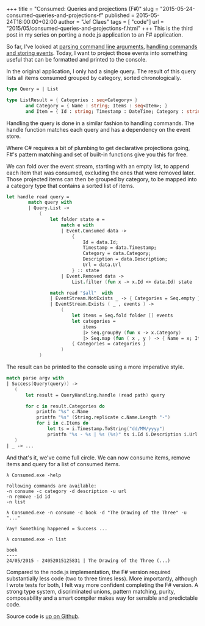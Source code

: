 +++
title = "Consumed: Queries and projections (F#)"
slug = "2015-05-24-consumed-queries-and-projections-f"
published = 2015-05-24T18:00:00+02:00
author = "Jef Claes"
tags = [ "code"]
url = "2015/05/consumed-queries-and-projections-f.html"
+++
This is the third post in my series on porting a node.js application to
an F\# application.  
  
So far, I've looked at [parsing command line
arguments](http://www.jefclaes.be/2015/04/parsing-command-line-arguments-with-f.html),
[handling commands and storing
events](http://www.jefclaes.be/2015/05/consumed-handling-commands-f.html).
Today, I want to project those events into something useful that can be
formatted and printed to the console.  
  
In the original application, I only had a single query. The result of
this query lists all items consumed grouped by category, sorted
chronologically.

```fsharp
type Query = | List

type ListResult = { Categories : seq<Category> }
       and Category = { Name : string; Items : seq<Item>; }
       and Item = { Id : string; Timestamp : DateTime; Category : string; Description: string; Url: string }
```

Handling the query is done in a similar fashion to handling commands.
The handle function matches each query and has a dependency on the event
store.  
  
Where C\# requires a bit of plumbing to get declarative projections
going, F\#'s pattern matching and set of built-in functions give you
this for free.  
  
We can fold over the event stream, starting with an empty list, to
append each item that was consumed, excluding the ones that were removed
later. Those projected items can then be grouped by category, to be
mapped into a category type that contains a sorted list of items.  
  
```fsharp
let handle read query =
        match query with
        | Query.List ->
            (
                let folder state e =
                    match e with
                    | Event.Consumed data ->
                        {
                            Id = data.Id;
                            Timestamp = data.Timestamp;
                            Category = data.Category;
                            Description = data.Description;
                            Url = data.Url
                        } :: state
                    | Event.Removed data ->
                        List.filter (fun x -> x.Id <> data.Id) state

                match read "$all"  with
                | EventStream.NotExists _ -> { Categories = Seq.empty }
                | EventStream.Exists ( _ , events ) ->
                    (
                        let items = Seq.fold folder [] events
                        let categories =
                            items
                            |> Seq.groupBy (fun x -> x.Category)
                            |> Seq.map (fun ( x , y ) -> { Name = x; Items = y |> Seq.sortBy (fun x -> x.Timestamp) })
                        { Categories = categories }
                    )
            )
```

The result can be printed to the console using a more imperative
style.

```fsharp
match parse argv with
| Success(Query(query)) ->
   (
       let result = QueryHandling.handle (read path) query

       for c in result.Categories do
           printfn "%s" c.Name
           printfn "%s" (String.replicate c.Name.Length "-")
           for i in c.Items do
               let ts = i.Timestamp.ToString("dd/MM/yyyy")
               printfn "%s - %s | %s (%s)" ts i.Id i.Description i.Url
   )
| _ -> ...
```

And that's it, we've come full circle. We can now consume items, remove
items and query for a list of consumed items.  

```
λ Consumed.exe -help

Following commands are available:
-n consume -c category -d description -u url
-n remove -id id
-n list

λ Consumed.exe -n consume -c book -d "The Drawing of the Three" -u "..."

Yay! Something happened = Success ...

λ consumed.exe -n list

book
----
24/05/2015 - 24052015125831 | The Drawing of the Three (...)
``` 

Compared to the node.js implementation, the F\# version required
substantially less code (two to three times less). More importantly,
although I wrote tests for both, I felt way more confident completing
the F\# version. A strong type system, discriminated unions, pattern
matching, purity, composability and a smart compiler makes way for
sensible and predictable code.  
  
Source code is [up on Github](https://github.com/JefClaes/consumed-f).
